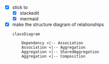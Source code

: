 - [x] stick to
  - [x] stackedit
  - [x] mermaid 
- [x] make the structure diagram of relationships
  ```mermaid
  classDiagram
  
	  Dependency <|-- Association
	  Association <|-- Aggregation
	  Aggregation <|-- SharedAggregation
	  Aggregation <|-- Composition
  
  ```
<!--stackedit_data:
eyJoaXN0b3J5IjpbOTg3MTU3ODYzLDEyODYxNjg5NV19
-->